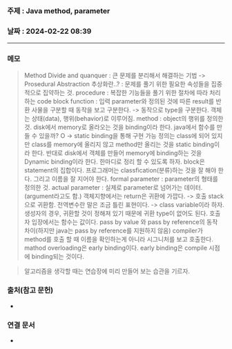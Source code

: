 ### 주제 : Java method, parameter

### 날짜 : 2024-02-22 08:39
----
### 메모
> Method
> Divide and quanquer : 큰 문제를 분리해서 해결하는 기법 -> Prosedural Abstraction
> 추상화란..? : 문제를 풀기 위한 필요한 속성들을 집중적으로 집약하는 것.
> procedure : 복잡한 기능들을 풀기 위한 절차에 따라 처리하는 code block
> function : 입력 parameter와 정의된 것에 따른 result를 반환
> 사물을 구분할 때 동작을 보고 구분한다. -> 동작으로 type을 구분한다.
> 객체는 상태(data), 행위(behavior)로 이루어짐.
> method : object의 행위를 정의한 것.
> disk에서 memory로 올라오는 것을 binding이라 한다.
> java에서 함수를 만들 수 있을까? O -> static binding을 통해 구현 가능
> 정의는 class에 되어 있지만 class를 memory에 올리지 않고 method만 올리는 것을 static binding이라 한다. 
> 반대로 disk에서 객체를 만들어 memory에 binding하는 것을 Dynamic binding이라 한다.
> 한마디로 정리 할 수 있도록 하자.
> block은 statement의 집합이다.
> 프로그래머는 classfication(분류)하는 것을 잘 해야 한다. 그리고 이름을 잘 지어야 한다.
> formal parameter : parameter의 형태를 정의한 것.
> actual parameter : 실제로 parameter로 넘어가는 데이터. (argument라고도 함.)
> 객체지향에서는 return은 귀환에 가깝다. -> 호출 stack으로 귀환함.
> 전역변수란 말은 조금 틀린 표현이다. -> class variable이라 하자.
> 생성자의 경우, 귀환할 것이 정해져 있기 때문에 귀환 type이 없어도 된다.
> 호출자 입장에서는 함수는 값이다.
> pass by value 와 pass by reference의 동작 차이(하지만 java는 pass by reference를 지원하지 않음)
> compiler가 method를 호출 할 때 이름을 확인하는게 아니라 시그니처를 보고 호출한다.
> mathod overloading은 early binding이다.
> early binding은 compile 시점에 binding되는 것이다.

> 알고리즘을 생각할 때는 연습장에 미리 만들어 보는 습관을 기르자.
### 출처(참고 문헌)  
- 

### 연결 문서
- 
